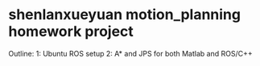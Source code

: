 # shenlanxueyuan motion_planning homework project

Outline:
1: Ubuntu ROS setup
2: A* and JPS for both Matlab and ROS/C++

